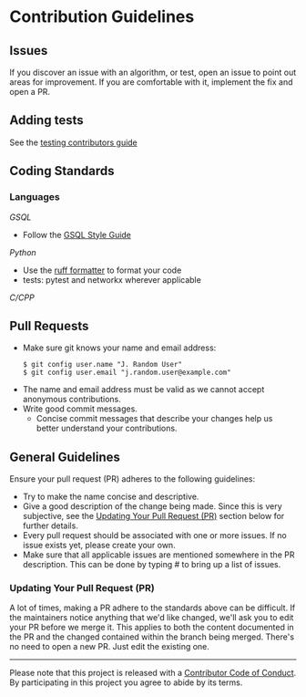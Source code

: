 # Contribution Guidelines

## Issues
If you discover an issue with an algorithm, or test, open an issue to point out areas for improvement. 
If you are comfortable with it, implement the fix and open a PR.


## Adding tests
See the [testing contributors guide](tests/CONTRIBUTING.md)

## Coding Standards

### Languages

*GSQL*
- Follow the [GSQL Style Guide](https://docs.tigergraph.com/gsql-ref/current/appendix/gsql-style-guide)

*Python*
- Use the [ruff formatter](https://docs.astral.sh/ruff/formatter/#the-ruff-formatter) to format your code
- tests: pytest and networkx wherever applicable

*C/CPP*


## Pull Requests
- Make sure git knows your name and email address:
   ```
   $ git config user.name "J. Random User"
   $ git config user.email "j.random.user@example.com"
   ```
- The name and email address must be valid as we cannot accept anonymous contributions.
- Write good commit messages.
   - Concise commit messages that describe your changes help us better understand your contributions.

## General Guidelines

Ensure your pull request (PR) adheres to the following guidelines:

- Try to make the name concise and descriptive.
- Give a good description of the change being made. Since this is very subjective, see the [Updating Your Pull Request (PR)](#updating-your-pull-request-pr) section below for further details.
- Every pull request should be associated with one or more issues. If no issue exists yet, please create your own.
- Make sure that all applicable issues are mentioned somewhere in the PR description. This can be done by typing # to bring up a list of issues.

### Updating Your Pull Request (PR)

A lot of times, making a PR adhere to the standards above can be difficult. If the maintainers notice anything that we'd like changed, we'll ask you to edit your PR before we merge it. 
This applies to both the content documented in the PR and the changed contained within the branch being merged. There's no need to open a new PR. Just edit the existing one.

---

Please note that this project is released with a [Contributor Code of Conduct](CODE_OF_CONDUCT.md). By participating in this project you agree to abide by its terms.

